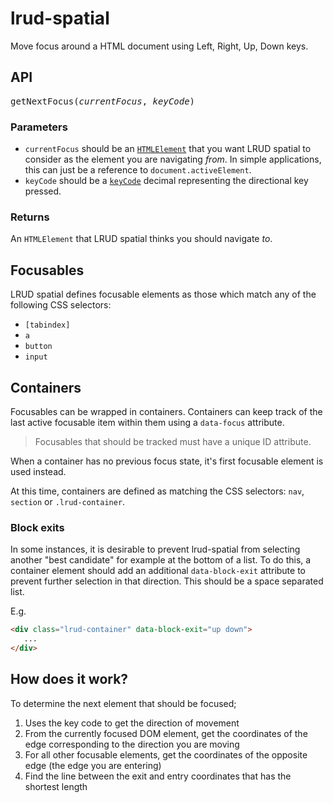 # lrud-spatial

Move focus around a HTML document using Left, Right, Up, Down keys.

## API
<pre>
getNextFocus(<i>currentFocus</i>, <i>keyCode</i>)
</pre>

### Parameters
* `currentFocus` should be an
[`HTMLElement`](https://developer.mozilla.org/en-US/docs/Web/API/HTMLElement)
that you want LRUD spatial to consider as the element you are navigating _from_.
In simple applications, this can just be a reference to `document.activeElement`.
* `keyCode` should be a
[`keyCode`](https://developer.mozilla.org/en-US/docs/Web/API/KeyboardEvent/keyCode)
decimal representing the directional key pressed.

### Returns
An `HTMLElement` that LRUD spatial thinks you should
navigate _to_.

## Focusables
LRUD spatial defines focusable elements as those which match any of the
following CSS selectors:
* `[tabindex]`
* `a`
* `button`
* `input`

## Containers
Focusables can be wrapped in containers. Containers can keep track of the last
active focusable item within them using a `data-focus` attribute.

> Focusables that should be tracked must have a unique ID attribute.

When a container has no previous focus state, it's first focusable element is
used instead.

At this time, containers are defined as matching the CSS selectors:
`nav`, `section` or `.lrud-container`.

### Block exits
In some instances, it is desirable to prevent lrud-spatial from selecting another 
"best candidate" for example at the bottom of a list. To do this, a container element 
should add an additional `data-block-exit` attribute to prevent further selection in 
that direction. This should be a space separated list.

E.g. 
```html
<div class="lrud-container" data-block-exit="up down">
   ...
</div>
```

## How does it work?
To determine the next element that should be focused;

1. Uses the key code to get the direction of movement
2. From the currently focused DOM element, get the coordinates of the edge
   corresponding to the direction you are moving
3. For all other focusable elements, get the coordinates of the opposite edge
   (the edge you are entering)
4. Find the line between the exit and entry coordinates that has the shortest
   length
